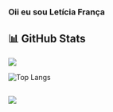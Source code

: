### Oii eu sou Letícia França 

<h2>📊 GitHub Stats</h2>

![](https://github-readme-streak-stats.herokuapp.com/?user=leticiaaff&theme=radical&hide_border=false)<br/>

![Top Langs](https://github-readme-stats.vercel.app/api/top-langs/?username=leticiaaff&theme=radical&layout=compact)

##
<div> 
  <a href="https://www.linkedin.com/in/leticia-franca-/" target="_blank"><img src="https://img.shields.io/badge/-LinkedIn-%230077B5?style=for-the-badge&logo=linkedin&logoColor=white" target="_blank"></a> 
  
</div>
